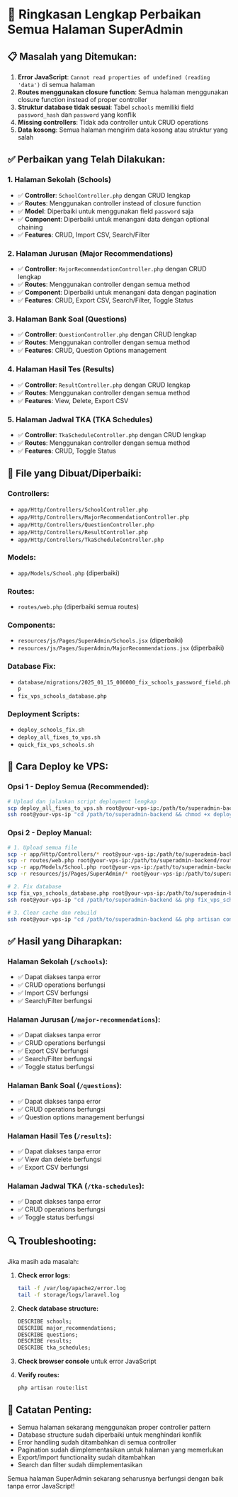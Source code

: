 # 🔧 Ringkasan Lengkap Perbaikan Semua Halaman SuperAdmin

## 📋 **Masalah yang Ditemukan:**

1. **Error JavaScript**: `Cannot read properties of undefined (reading 'data')` di semua halaman
2. **Routes menggunakan closure function**: Semua halaman menggunakan closure function instead of proper controller
3. **Struktur database tidak sesuai**: Tabel `schools` memiliki field `password_hash` dan `password` yang konflik
4. **Missing controllers**: Tidak ada controller untuk CRUD operations
5. **Data kosong**: Semua halaman mengirim data kosong atau struktur yang salah

## ✅ **Perbaikan yang Telah Dilakukan:**

### **1. Halaman Sekolah (Schools)**

-   ✅ **Controller**: `SchoolController.php` dengan CRUD lengkap
-   ✅ **Routes**: Menggunakan controller instead of closure function
-   ✅ **Model**: Diperbaiki untuk menggunakan field `password` saja
-   ✅ **Component**: Diperbaiki untuk menangani data dengan optional chaining
-   ✅ **Features**: CRUD, Import CSV, Search/Filter

### **2. Halaman Jurusan (Major Recommendations)**

-   ✅ **Controller**: `MajorRecommendationController.php` dengan CRUD lengkap
-   ✅ **Routes**: Menggunakan controller dengan semua method
-   ✅ **Component**: Diperbaiki untuk menangani data dengan pagination
-   ✅ **Features**: CRUD, Export CSV, Search/Filter, Toggle Status

### **3. Halaman Bank Soal (Questions)**

-   ✅ **Controller**: `QuestionController.php` dengan CRUD lengkap
-   ✅ **Routes**: Menggunakan controller dengan semua method
-   ✅ **Features**: CRUD, Question Options management

### **4. Halaman Hasil Tes (Results)**

-   ✅ **Controller**: `ResultController.php` dengan CRUD lengkap
-   ✅ **Routes**: Menggunakan controller dengan semua method
-   ✅ **Features**: View, Delete, Export CSV

### **5. Halaman Jadwal TKA (TKA Schedules)**

-   ✅ **Controller**: `TkaScheduleController.php` dengan CRUD lengkap
-   ✅ **Routes**: Menggunakan controller dengan semua method
-   ✅ **Features**: CRUD, Toggle Status

## 📁 **File yang Dibuat/Diperbaiki:**

### **Controllers:**

-   `app/Http/Controllers/SchoolController.php`
-   `app/Http/Controllers/MajorRecommendationController.php`
-   `app/Http/Controllers/QuestionController.php`
-   `app/Http/Controllers/ResultController.php`
-   `app/Http/Controllers/TkaScheduleController.php`

### **Models:**

-   `app/Models/School.php` (diperbaiki)

### **Routes:**

-   `routes/web.php` (diperbaiki semua routes)

### **Components:**

-   `resources/js/Pages/SuperAdmin/Schools.jsx` (diperbaiki)
-   `resources/js/Pages/SuperAdmin/MajorRecommendations.jsx` (diperbaiki)

### **Database Fix:**

-   `database/migrations/2025_01_15_000000_fix_schools_password_field.php`
-   `fix_vps_schools_database.php`

### **Deployment Scripts:**

-   `deploy_schools_fix.sh`
-   `deploy_all_fixes_to_vps.sh`
-   `quick_fix_vps_schools.sh`

## 🚀 **Cara Deploy ke VPS:**

### **Opsi 1 - Deploy Semua (Recommended):**

```bash
# Upload dan jalankan script deployment lengkap
scp deploy_all_fixes_to_vps.sh root@your-vps-ip:/path/to/superadmin-backend/
ssh root@your-vps-ip "cd /path/to/superadmin-backend && chmod +x deploy_all_fixes_to_vps.sh && ./deploy_all_fixes_to_vps.sh"
```

### **Opsi 2 - Deploy Manual:**

```bash
# 1. Upload semua file
scp -r app/Http/Controllers/* root@your-vps-ip:/path/to/superadmin-backend/app/Http/Controllers/
scp -r routes/web.php root@your-vps-ip:/path/to/superadmin-backend/routes/
scp -r app/Models/School.php root@your-vps-ip:/path/to/superadmin-backend/app/Models/
scp -r resources/js/Pages/SuperAdmin/* root@your-vps-ip:/path/to/superadmin-backend/resources/js/Pages/SuperAdmin/

# 2. Fix database
scp fix_vps_schools_database.php root@your-vps-ip:/path/to/superadmin-backend/
ssh root@your-vps-ip "cd /path/to/superadmin-backend && php fix_vps_schools_database.php"

# 3. Clear cache dan rebuild
ssh root@your-vps-ip "cd /path/to/superadmin-backend && php artisan config:clear && php artisan cache:clear && npm run build && systemctl restart apache2"
```

## ✅ **Hasil yang Diharapkan:**

### **Halaman Sekolah (`/schools`):**

-   ✅ Dapat diakses tanpa error
-   ✅ CRUD operations berfungsi
-   ✅ Import CSV berfungsi
-   ✅ Search/Filter berfungsi

### **Halaman Jurusan (`/major-recommendations`):**

-   ✅ Dapat diakses tanpa error
-   ✅ CRUD operations berfungsi
-   ✅ Export CSV berfungsi
-   ✅ Search/Filter berfungsi
-   ✅ Toggle status berfungsi

### **Halaman Bank Soal (`/questions`):**

-   ✅ Dapat diakses tanpa error
-   ✅ CRUD operations berfungsi
-   ✅ Question options management berfungsi

### **Halaman Hasil Tes (`/results`):**

-   ✅ Dapat diakses tanpa error
-   ✅ View dan delete berfungsi
-   ✅ Export CSV berfungsi

### **Halaman Jadwal TKA (`/tka-schedules`):**

-   ✅ Dapat diakses tanpa error
-   ✅ CRUD operations berfungsi
-   ✅ Toggle status berfungsi

## 🔍 **Troubleshooting:**

Jika masih ada masalah:

1. **Check error logs:**

    ```bash
    tail -f /var/log/apache2/error.log
    tail -f storage/logs/laravel.log
    ```

2. **Check database structure:**

    ```sql
    DESCRIBE schools;
    DESCRIBE major_recommendations;
    DESCRIBE questions;
    DESCRIBE results;
    DESCRIBE tka_schedules;
    ```

3. **Check browser console** untuk error JavaScript

4. **Verify routes:**
    ```bash
    php artisan route:list
    ```

## 📝 **Catatan Penting:**

-   Semua halaman sekarang menggunakan proper controller pattern
-   Database structure sudah diperbaiki untuk menghindari konflik
-   Error handling sudah ditambahkan di semua controller
-   Pagination sudah diimplementasikan untuk halaman yang memerlukan
-   Export/Import functionality sudah ditambahkan
-   Search dan filter sudah diimplementasikan

Semua halaman SuperAdmin sekarang seharusnya berfungsi dengan baik tanpa error JavaScript!
